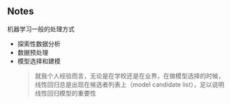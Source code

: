 ## Notes


机器学习一般的处理方式


* 探索性数据分析
* 数据预处理
* 模型选择和建模 
    > 就我个人经验而言，无论是在学校还是在业界，在做模型选择的时候，线性回归总是出现在候选者列表上（model candidate list），足以说明线性回归模型的重要性
    

